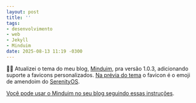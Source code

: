 ```yaml
---
layout: post
title: ''
tags:
- desenvolvimento
- web
- Jekyll
- Minduim
date: 2025-08-13 11:19 -0300
---
```

🧑‍💻 Atualizei o tema do meu blog, [Minduim](https://github.com/arthrfrts/minduim), pra versão 1.0.3, adicionando suporte a favicons personalizados. [Na prévia do tema](https://minduim.arthr.dev) o favicon é o emoji de amendoim do [SerenityOS](https://serenityos.org).

[Você pode usar o Minduim no seu blog seguindo essas instruções](https://minduim.arthr.dev/about#as-a-gem-theme).
